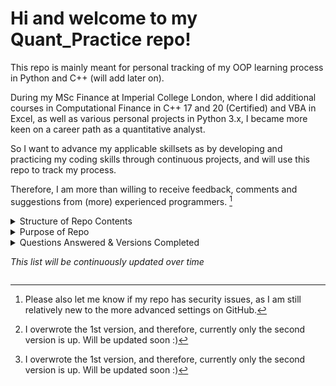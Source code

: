 # Hi and welcome to my Quant_Practice repo!

This repo is mainly meant for personal tracking of my OOP learning process in Python and C++ (will add later on). 

During my MSc Finance at Imperial College London, where I did additional courses in Computational Finance in C++ 17 and 20 (Certified) and VBA in Excel, as well as various personal projects in Python 3.x, I became more keen on a career path as a quantitative analyst. 

So I want to advance my applicable skillsets as by developing and practicing my coding skills through continuous projects, and will use this repo to track my process. 

Therefore, I am more than willing to receive feedback, comments and suggestions from (more) experienced programmers. [^1]


<details>
  <summary>Structure of Repo Contents</summary>
  
## Whilst this is still the preliminary idea, if it changes, I will update the Readme file.
  
### I plan on making a core package that all packages will have access to, as they will be utility tools and functions that may be applicable to many cases.
  
Each package will relate/refer to a (popular) quantitative finance question, which I will provide details for. They will each have 4 versions of my solution, all of which will be object-oriented programming. The solution will solely reflect my understanding of   the problem, my intuition and thought process when solving it. 
  
*Please note: not all 4 versions will be out, as I started this in September 2023, and am doing this as a side-thing when I have time*

</details>

<details>
  <summary>Purpose of Repo</summary>
  
  ## What are these 4 versions? And, why 4 versions of the same solution?
  
  The 4 versions will be referred to in this fixed order and are the following:
  1. Python: OOP (standard, e.g., dynamic, classes, etc.)
  2. Python: OOP (standard + more advanced methods, e.g., decorators and or other concepts I learn later on)
  3. Python: OOP (standard + ABC)
  4. C++: OOP (standard)

## Reason for 4 versions
  
I learn best through practical applications, and whilst the answer and my interpretations may require self-study as well, the focus of this repo is to convey my understandings in a quantitative manner. 

Since my answer will be consistent between the 4 versions, it will be the easy factor to keep constant as I learn how to apply advanced programming methods and convey my thought-process. Therefore, if I can re-iterate my answer in all 4 versions, then I will be able to learn the systematic logic for each version type, and improve my computing, programming, and quantitative skills simultaneously.  

As I am not a computing student, but am really interested in learning the science behind programming rather than just the simple syntax differences, I am doing this to develop my computing knowledge and skills. (That is why it is all OOP and why I will add C++)
  
I am a multilinguist, and easily pick up new subjects, languages and concepts, thus I do not find functional programming too difficult to learn within a few weeks or shorter. I learned SQL, R, Python, and VBA within a few hours for certain projects, within a few hours of starting them.

This is also why I decided to learn computation finance in C++, and became certified through an exam at Imperial College London, with only 16 hours of revision (with an amazing textbook, might link later on). 
  
</details>

<details>
  <summary>Questions Answered & Versions Completed

   _This list will be continuously updated over time_
  </summary>
  
1. [Anthill_Food_Finding](https://github.com/vickytoriah/Quant_Practice/tree/main/Anthill_Food_Finding/)
  
    - Python: OOP (standard + decorators)[^2]
  
      - Upcoming versions:
    
        Python 1st version [^2]
      
        Python 3rd version
      
        (C++ will be added after doing another question in Python first)

[^1]: Please also let me know if my repo has security issues, as I am still relatively new to the more advanced settings on GitHub.
[^2]: I overwrote the 1st version, and therefore, currently only the second version is up. Will be updated soon :)
</details>
